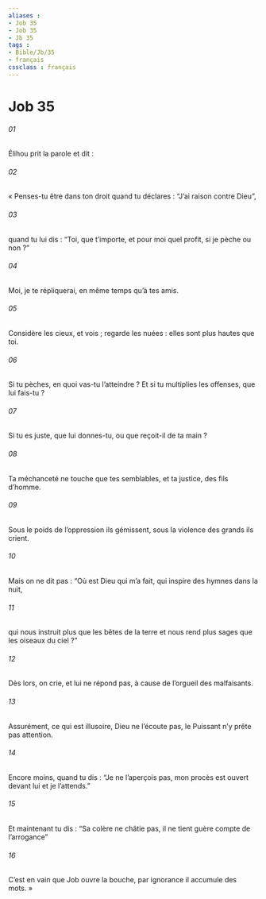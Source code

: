 ```yaml
---
aliases : 
- Job 35
- Job 35
- Jb 35
tags : 
- Bible/Jb/35
- français
cssclass : français
---
```


# Job 35

###### 01
Élihou prit la parole et dit :
###### 02
« Penses-tu être dans ton droit
quand tu déclares : “J’ai raison contre Dieu”,
###### 03
quand tu lui dis : “Toi, que t’importe,
et pour moi quel profit, si je pèche ou non ?”
###### 04
Moi, je te répliquerai,
en même temps qu’à tes amis.
###### 05
Considère les cieux, et vois ;
regarde les nuées : elles sont plus hautes que toi.
###### 06
Si tu pèches, en quoi vas-tu l’atteindre ?
Et si tu multiplies les offenses, que lui fais-tu ?
###### 07
Si tu es juste, que lui donnes-tu,
ou que reçoit-il de ta main ?
###### 08
Ta méchanceté ne touche que tes semblables,
et ta justice, des fils d’homme.
###### 09
Sous le poids de l’oppression ils gémissent,
sous la violence des grands ils crient.
###### 10
Mais on ne dit pas : “Où est Dieu qui m’a fait,
qui inspire des hymnes dans la nuit,
###### 11
qui nous instruit plus que les bêtes de la terre
et nous rend plus sages que les oiseaux du ciel ?”
###### 12
Dès lors, on crie, et lui ne répond pas,
à cause de l’orgueil des malfaisants.
###### 13
Assurément, ce qui est illusoire, Dieu ne l’écoute pas,
le Puissant n’y prête pas attention.
###### 14
Encore moins, quand tu dis : “Je ne l’aperçois pas,
mon procès est ouvert devant lui et je l’attends.”
###### 15
Et maintenant tu dis : “Sa colère ne châtie pas,
il ne tient guère compte de l’arrogance”
###### 16
C’est en vain que Job ouvre la bouche,
par ignorance il accumule des mots. »
